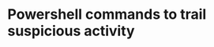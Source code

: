 # Powershell commands to trail suspicious activity

```Get-EventLog Security -after (get-date).addminutes(-5) | where EntryType  -eq FailureAudit | format-list *
```